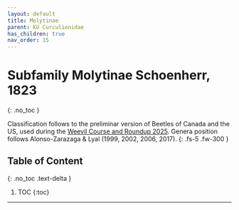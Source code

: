 ```yaml
---
layout: default
title: Molytinae
parent: KU Curculionidae
has_children: true
nav_order: 15
---
```



# Subfamily Molytinae Schoenherr, 1823
{: .no_toc }

Classification follows to the preliminar version of Beetles of Canada and the US, used during the [Weevil Course and Roundup 2025](https://www.curculionoidea.org/weevil-course-roundup-arizona). Genera position follows Alonso-Zarazaga & Lyal (1999, 2002, 2006, 2017). 
{: .fs-5 .fw-300 }


## Table of Content
{: .no_toc .text-delta }

1. TOC
{:toc}

---
